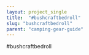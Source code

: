 ```yaml
---
layout: project_single
title:  "#bushcraftbedroll"
slug: "bushcraftbedroll"
parent: "camping-gear-guide"
---
```

#bushcraftbedroll
